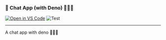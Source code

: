 ### 💬 Chat App (with Deno) 👨🏻‍💻

[![Open in VS Code](https://open.vscode.dev/badges/open-in-vscode.svg)](https://open.vscode.dev/mohammadzainabbas/chat-deno)
![Test](https://github.com/mohammadzainabbas/chat-deno/actions/workflows/test.yml/badge.svg?branch=main)

---

A chat app with deno 👨🏻‍💻

